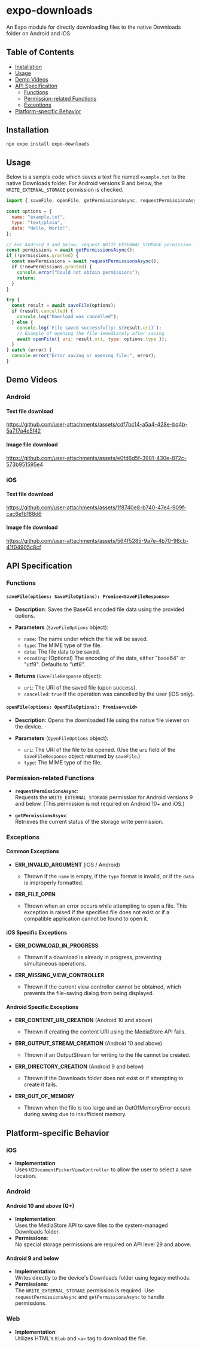 # expo-downloads

An Expo module for directly downloading files to the native Downloads folder on Android and iOS.

## Table of Contents

- [Installation](#installation)
- [Usage](#usage)
- [Demo Videos](#demo-videos)
- [API Specification](#api-specification)
  - [Functions](#functions)
  - [Permission-related Functions](#permission-related-functions)
  - [Exceptions](#exceptions)
- [Platform-specific Behavior](#platform-specific-behavior)

## Installation

```bash
npx expo install expo-downloads
```

## Usage

Below is a sample code which saves a text file named `example.txt` to the native Downloads folder.
For Android versions 9 and below, the `WRITE_EXTERNAL_STORAGE` permission is checked.

```javascript
import { saveFile, openFile, getPermissionsAsync, requestPermissionsAsync } from "expo-downloads";

const options = {
  name: "example.txt",
  type: "text/plain",
  data: "Hello, World!",
};

// For Android 9 and below, request WRITE_EXTERNAL_STORAGE permission.
const permissions = await getPermissionsAsync();
if (!permissions.granted) {
  const newPermissions = await requestPermissionsAsync();
  if (!newPermissions.granted) {
    console.error("Could not obtain permissions");
    return;
  }
}

try {
  const result = await saveFile(options);
  if (result.cancelled) {
    console.log("Download was cancelled");
  } else {
    console.log(`File saved successfully: ${result.uri}`);
    // Example of opening the file immediately after saving
    await openFile({ uri: result.uri, type: options.type });
  }
} catch (error) {
  console.error("Error saving or opening file:", error);
}
```

## Demo Videos

### Android

#### Text file download

https://github.com/user-attachments/assets/cdf7bc14-a5a4-428e-bd4b-5a717a4e5f42

#### Image file download

https://github.com/user-attachments/assets/e0fd6d5f-3981-430e-872c-573b951595e4

### iOS

#### Text file download

https://github.com/user-attachments/assets/1f8740e8-b740-47e4-909f-cac6e1b188d6

#### Image file download

https://github.com/user-attachments/assets/564f5285-9a7e-4b70-98cb-41f04905c8cf

## API Specification

### Functions

#### `saveFile(options: SaveFileOptions): Promise<SaveFileResponse>`

- **Description**:
  Saves the Base64 encoded file data using the provided options.

- **Parameters** (`SaveFileOptions` object):

  - `name`: The name under which the file will be saved.
  - `type`: The MIME type of the file.
  - `data`: The file data to be saved.
  - `encoding`: (Optional) The encoding of the data, either "base64" or "utf8". Defaults to "utf8".

- **Returns** (`SaveFileResponse` object):
  - `uri`: The URI of the saved file (upon success).
  - `cancelled`: `true` if the operation was cancelled by the user (iOS only).

#### `openFile(options: OpenFileOptions): Promise<void>`

- **Description**:
  Opens the downloaded file using the native file viewer on the device.

- **Parameters** (`OpenFileOptions` object):
  - `uri`: The URI of the file to be opened. (Use the `uri` field of the `SaveFileResponse` object returned by `saveFile`.)
  - `type`: The MIME type of the file.

### Permission-related Functions

- **`requestPermissionsAsync`**:  
  Requests the `WRITE_EXTERNAL_STORAGE` permission for Android versions 9 and below. (This permission is not required on Android 10+ and iOS.)

- **`getPermissionsAsync`**:  
  Retrieves the current status of the storage write permission.

### Exceptions

#### Common Exceptions

- **ERR_INVALID_ARGUMENT** (iOS / Android)

  - Thrown if the `name` is empty, if the `type` format is invalid, or if the `data` is improperly formatted.

- **ERR_FILE_OPEN**
  - Thrown when an error occurs while attempting to open a file. This exception is raised if the specified file does not exist or if a compatible application cannot be found to open it.

#### iOS Specific Exceptions

- **ERR_DOWNLOAD_IN_PROGRESS**

  - Thrown if a download is already in progress, preventing simultaneous operations.

- **ERR_MISSING_VIEW_CONTROLLER**
  - Thrown if the current view controller cannot be obtained, which prevents the file-saving dialog from being displayed.

#### Android Specific Exceptions

- **ERR_CONTENT_URI_CREATION** (Android 10 and above)

  - Thrown if creating the content URI using the MediaStore API fails.

- **ERR_OUTPUT_STREAM_CREATION** (Android 10 and above)

  - Thrown if an OutputStream for writing to the file cannot be created.

- **ERR_DIRECTORY_CREATION** (Android 9 and below)

  - Thrown if the Downloads folder does not exist or if attempting to create it fails.

- **ERR_OUT_OF_MEMORY**
  - Thrown when the file is too large and an OutOfMemoryError occurs during saving due to insufficient memory.

## Platform-specific Behavior

### iOS

- **Implementation**:  
  Uses `UIDocumentPickerViewController` to allow the user to select a save location.

### Android

#### Android 10 and above (Q+)

- **Implementation**:  
  Uses the MediaStore API to save files to the system-managed Downloads folder.
- **Permissions**:  
  No special storage permissions are required on API level 29 and above.

#### Android 9 and below

- **Implementation**:  
  Writes directly to the device's Downloads folder using legacy methods.
- **Permissions**:  
  The `WRITE_EXTERNAL_STORAGE` permission is required. Use `requestPermissionsAsync` and `getPermissionsAsync` to handle permissions.

### Web

- **Implementation**:  
  Utilizes HTML's `Blob` and `<a>` tag to download the file.

